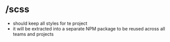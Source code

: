 # /scss

-   should keep all styles for te project
-   it will be extracted into a separate NPM package to be reused across all teams and projects
